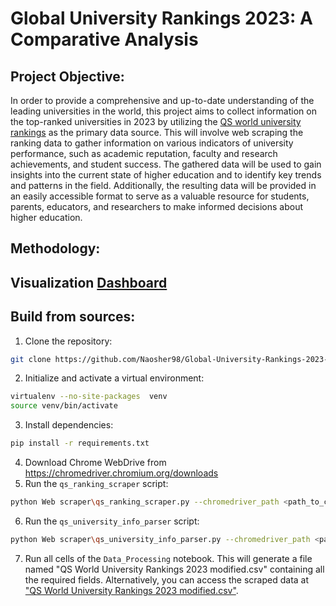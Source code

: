 # Global University Rankings 2023: A Comparative Analysis

## Project Objective: 
In order to provide a comprehensive and up-to-date understanding of the leading universities in the world, this project aims to collect information on the top-ranked universities in 2023 by utilizing the [QS world university rankings](https://www.topuniversities.com/university-rankings/world-university-rankings/2023) as the primary data source. This will involve web scraping the ranking data to gather information on various indicators of university performance, such as academic reputation, faculty and research achievements, and student success. The gathered data will be used to gain insights into the current state of higher education and to identify key trends and patterns in the field. Additionally, the resulting data will be provided in an easily accessible format to serve as a valuable resource for students, parents, educators, and researchers to make informed decisions about higher education.

## Methodology:

## Visualization [Dashboard](https://public.tableau.com/app/profile/naosher.mustakim/viz/QSWorldUniversityRankings2023/Dashboard1?publish=yes) 

## Build from sources:
1. Clone the repository:
```bash
git clone https://github.com/Naosher98/Global-University-Rankings-2023-A-Comparative-Analysings-2023.git
```
2. Initialize and activate a virtual environment:
```bash
virtualenv --no-site-packages  venv
source venv/bin/activate
```
3. Install dependencies:
```bash
pip install -r requirements.txt
```
4. Download Chrome WebDrive from https://chromedriver.chromium.org/downloads
5. Run the `qs_ranking_scraper` script:
```bash
python Web scraper\qs_ranking_scraper.py --chromedriver_path <path_to_chromedriver>
```
6. Run the `qs_university_info_parser` script:
```bash
python Web scraper\qs_university_info_parser.py --chromedriver_path <path_to_chromedriver>
```
7. Run all cells of the `Data_Processing` notebook. This will generate a file named "QS World University Rankings 2023 modified.csv" containing all the required fields. Alternatively, you can access the scraped data at ["QS World University Rankings 2023 modified.csv"](https://github.com/Naosher98/Global-University-Rankings-2023-A-Comparative-Analysings-2023/blob/main/Data/QS%20World%20University%20Rankings%202023%20modified.csv).

